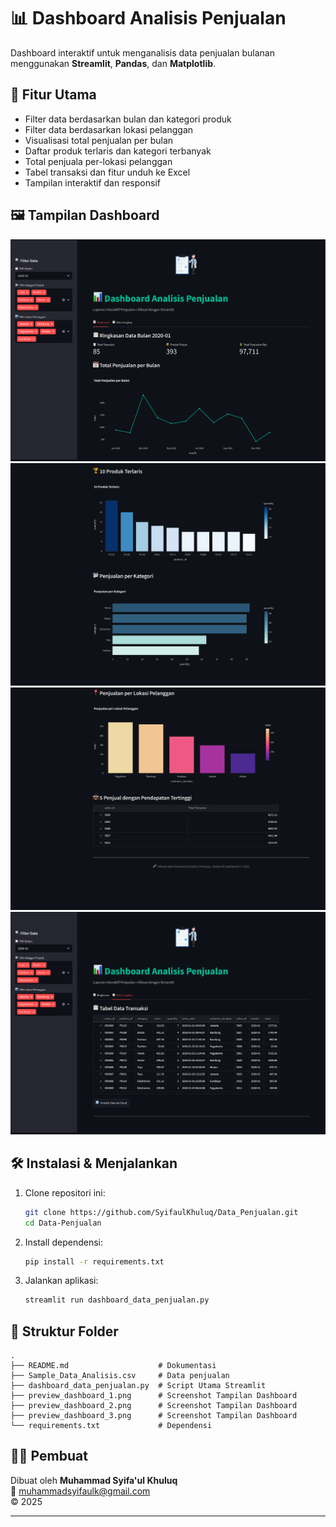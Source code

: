 
# 📊 Dashboard Analisis Penjualan

Dashboard interaktif untuk menganalisis data penjualan bulanan menggunakan **Streamlit**, **Pandas**, dan **Matplotlib**.

## 🎯 Fitur Utama

- Filter data berdasarkan bulan dan kategori produk
- Filter data berdasarkan lokasi pelanggan
- Visualisasi total penjualan per bulan
- Daftar produk terlaris dan kategori terbanyak
- Total penjuala per-lokasi pelanggan
- Tabel transaksi dan fitur unduh ke Excel
- Tampilan interaktif dan responsif

## 🖼️ Tampilan Dashboard

![Dashboard Preview](preview_dashboard_1.png)
![Dashboard Preview](preview_dashboard_2.png)
![Dashboard Preview](preview_dashboard_3.png)
![Dashboard Preview](preview_dashboard_4.png)


## 🛠️ Instalasi & Menjalankan

1. Clone repositori ini:
   ```bash
   git clone https://github.com/SyifaulKhuluq/Data_Penjualan.git
   cd Data-Penjualan
   ```

2. Install dependensi:
   ```bash
   pip install -r requirements.txt
   ```

3. Jalankan aplikasi:
   ```bash
   streamlit run dashboard_data_penjualan.py
   ```

## 📂 Struktur Folder

```
.
├── README.md                    # Dokumentasi
├── Sample_Data_Analisis.csv     # Data penjualan
├── dashboard_data_penjualan.py  # Script Utama Streamlit
├── preview_dashboard_1.png      # Screenshot Tampilan Dashboard
├── preview_dashboard_2.png      # Screenshot Tampilan Dashboard
├── preview_dashboard_3.png      # Screenshot Tampilan Dashboard
└── requirements.txt             # Dependensi
```

## 🙋‍♂️ Pembuat

Dibuat oleh **Muhammad Syifa'ul Khuluq**  
📧 muhammadsyifaulk@gmail.com  
© 2025

---
